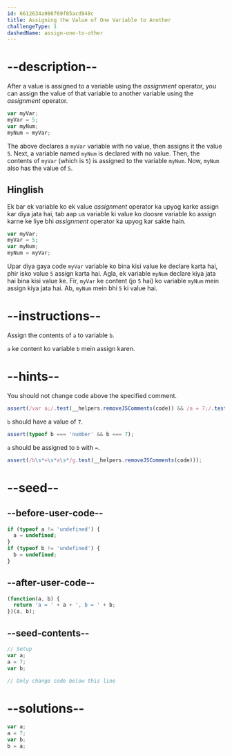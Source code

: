 ```yaml
---
id: 6612634a986f69f85acd948c
title: Assigning the Value of One Variable to Another
challengeType: 1
dashedName: assign-one-to-other
---
```


# --description--

After a value is assigned to a variable using the <dfn>assignment</dfn> operator, you can assign the value of that variable to another variable using the <dfn>assignment</dfn> operator.

```js
var myVar;
myVar = 5;
var myNum;
myNum = myVar;
```

The above declares a `myVar` variable with no value, then assigns it the value `5`. Next, a variable named `myNum` is declared with no value. Then, the contents of `myVar` (which is `5`) is assigned to the variable `myNum`. Now, `myNum` also has the value of `5`.

<h2>Hinglish</h2>

Ek bar ek variable ko ek value <dfn>assignment</dfn> operator ka upyog karke assign kar diya jata hai, tab aap us variable ki value ko doosre variable ko assign karne ke liye bhi <dfn>assignment</dfn> operator ka upyog kar sakte hain.

```js
var myVar;
myVar = 5;
var myNum;
myNum = myVar;
```

Upar diya gaya code `myVar` variable ko bina kisi value ke declare karta hai, phir isko value `5` assign karta hai. Agla, ek variable `myNum` declare kiya jata hai bina kisi value ke. Fir, `myVar` ke content (jo `5` hai) ko variable `myNum` mein assign kiya jata hai. Ab, `myNum` mein bhi `5` ki value hai.

# --instructions--

Assign the contents of `a` to variable `b`.

`a` ke content ko variable `b` mein assign karen.

# --hints--

You should not change code above the specified comment.

```js
assert(/var a;/.test(__helpers.removeJSComments(code)) && /a = 7;/.test(__helpers.removeJSComments(code)) && /var b;/.test(__helpers.removeJSComments(code)));
```

`b` should have a value of `7`.

```js
assert(typeof b === 'number' && b === 7);
```

`a` should be assigned to `b` with `=`.

```js
assert(/b\s*=\s*a\s*/g.test(__helpers.removeJSComments(code)));
```

# --seed--

## --before-user-code--

```js
if (typeof a != 'undefined') {
  a = undefined;
}
if (typeof b != 'undefined') {
  b = undefined;
}
```

## --after-user-code--

```js
(function(a, b) {
  return 'a = ' + a + ', b = ' + b;
})(a, b);
```

## --seed-contents--

```js
// Setup
var a;
a = 7;
var b;

// Only change code below this line
```

# --solutions--

```js
var a;
a = 7;
var b;
b = a;
```
